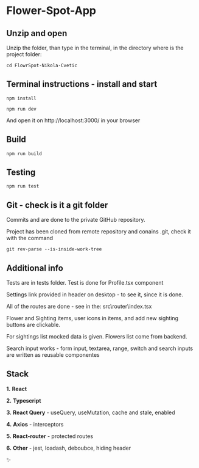 # Flower-Spot-App

## Unzip and open

Unzip the folder, than type in the terminal, in the directory where is the project folder:

```
cd FlowrSpot-Nikola-Cvetic
```

## Terminal instructions - install and start

```
npm install
```

```
npm run dev
```

And open it on http://localhost:3000/ in your browser

## Build

```
npm run build
```

## Testing

```
npm run test
```

## Git - check is it a git folder

Commits and are done to the private GitHub repository.

Project has been cloned from remote repository and conains .git, check it with the command

```
git rev-parse --is-inside-work-tree
```

## Additional info

Tests are in tests folder. Test is done for Profile.tsx component

Settings link provided in header on desktop - to see it, since it is done.

All of the routes are done - see in the: src\router\index.tsx

Flower and Sighting items, user icons in items, and add new sighting buttons are clickable.

For sightings list mocked data is given. Flowers list come from backend.

Search input works - form input, textarea, range, switch and search inputs are written as reusable componentes

## Stack

**1.** **React**

**2.** **Typescript**

**3.** **React Query** - useQuery, useMutation, cache and stale, enabled

**4.** **Axios** - interceptors

**5.** **React-router** - protected routes

**6.** **Other** - jest, loadash, deboubce, hiding header

:sparkles:

